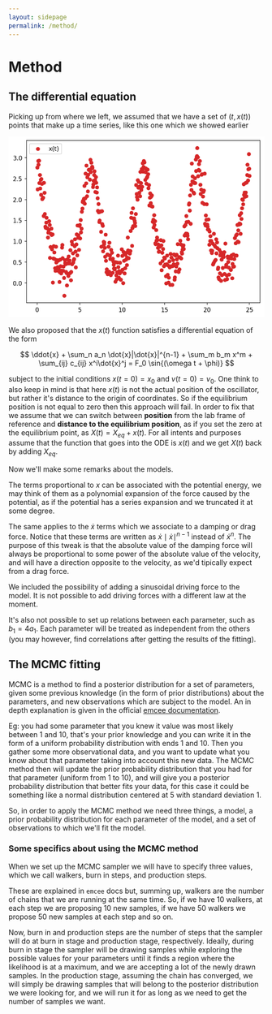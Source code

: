 ```yaml
---
layout: sidepage
permalink: /method/
---
```


# Method

## The differential equation

Picking up from where we left, we assumed that we have a set of $(t,x(t))$ points that make up a time series, like this one which we showed earlier

<img src="https://raw.githubusercontent.com/tsaopy/tsaopy.github.io/main/assets/ex_timeseries.png" width="700">

We also proposed that the $x(t)$ function satisfies a differential equation of the form

$$ \ddot{x} + \sum_n a_n \dot{x}|\dot{x}|^{n-1} + \sum_m b_m x^m + \sum_{ij} c_{ij} x^i\dot{x}^j = F_0 \sin{(\omega t + \phi)} $$

subject to the initial conditions $x(t=0)=x_0$ and $v(t=0)=v_0$. One think to also keep in mind is that here $x(t)$ is not the actual position of the oscillator, but rather it's distance to the origin of coordinates. So if the equilibrium position is not equal to zero then this approach will fail. In order to fix that we assume that we can switch between **position** from the lab frame of reference and **distance to the equilibrium position**, as if you set the zero at the equilibrium point, as $X(t) = X_{eq} + x(t)$. For all intents and purposes assume that the function that goes into the ODE is $x(t)$ and we get $X(t)$ back by adding $X_{eq}$.

Now we'll make some remarks about the models.

The terms proportional to $x$ can be associated with the potential energy, we may think of them as a polynomial expansion of the force caused by the potential, as if the potential has a series expansion and we truncated it at some degree.

The same applies to the $\dot{x}$ terms which we associate to a damping or drag force. Notice that these terms are written as $\dot{x}\mid\dot{x}\mid ^{n-1}$ instead of $\dot{x}^n$. The purpose of this tweak is that the absolute value of the damping force will always be proportional to some power of the absolute value of the velocity, and will have a direction opposite to the velocity, as we'd tipically expect from a drag force. 

We included the possibility of adding a sinusoidal driving force to the model. It is not possible to add driving forces with a different law at the moment. 

It's also not possible to set up relations between each parameter, such as $b_1 = 4 a_1$. Each parameter will be treated as independent from the others (you may however, find correlations after getting the results of the fitting). 


## The MCMC fitting

MCMC is a method to find a posterior distribution for a set of parameters, given some previous knowledge (in the form of prior distributions) about the parameters, and new observations which are subject to the model. An in depth explanation is given in the official [emcee documentation](https://emcee.readthedocs.io/en/stable/tutorials/line/).

Eg: you had some parameter that you knew it value was most likely between 1 and 10, that's your prior knowledge and you can write it in the form of a uniform probability distribution with ends 1 and 10. Then you gather some more observational data, and you want to update what you know about that parameter taking into account this new data. The MCMC method then will update the prior probability distribution that you had for that parameter (uniform from 1 to 10), and will give you a posterior probability distribution that better fits your data, for this case it could be something like a normal distribution centered at 5 with standard deviation 1. 

So, in order to apply the MCMC method we need three things, a model, a prior probability distribution for each parameter of the model, and a set of observations to which we'll fit the model. 

### Some specifics about using the MCMC method

When we set up the MCMC sampler we will have to specify three values, which we call walkers, burn in steps, and production steps.

These are explained in `emcee` docs but, summing up, walkers are the number of chains that we are running at the same time. So, if we have 10 walkers, at each step we are proposing 10 new samples, if we have 50 walkers we propose 50 new samples at each step and so on. 

Now, burn in and production steps are the number of steps that the sampler will do at burn in stage and production stage, respectively. Ideally, during burn in stage the sampler will be drawing samples while exploring the possible values for your parameters until it finds a region where the likelihood is at a maximum, and we are accepting a lot of the newly drawn samples. In the production stage, assuming the chain has converged, we will simply be drawing samples that will belong to the posterior distribution we were looking for, and we will run it for as long as we need to get the number of samples we want. 
